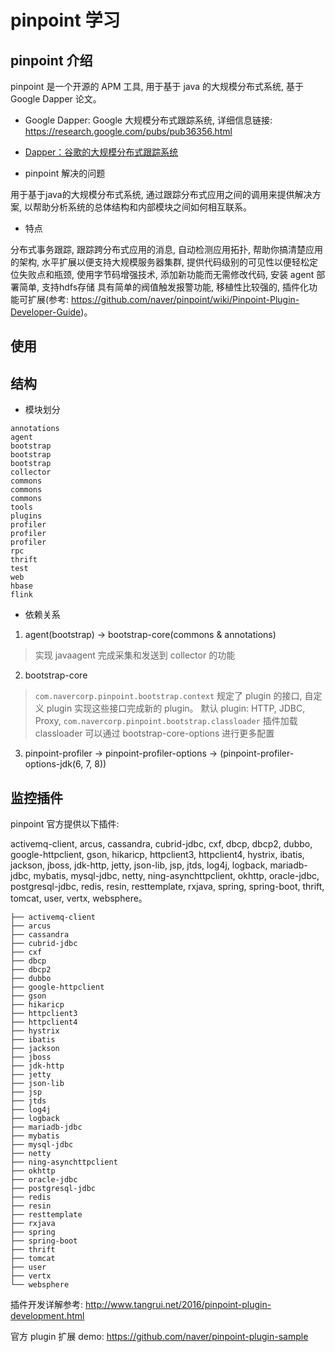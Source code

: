 # pinpoint 学习

## pinpoint 介绍

pinpoint 是一个开源的 APM 工具, 用于基于 java 的大规模分布式系统, 基于 Google Dapper 论文。

- Google Dapper: Google 大规模分布式跟踪系统, 详细信息链接: https://research.google.com/pubs/pub36356.html
- [Dapper：谷歌的大规模分布式跟踪系统](http://blog.jobbole.com/69642/)

- pinpoint 解决的问题

用于基于java的大规模分布式系统, 通过跟踪分布式应用之间的调用来提供解决方案, 以帮助分析系统的总体结构和内部模块之间如何相互联系。

- 特点

分布式事务跟踪, 跟踪跨分布式应用的消息, 自动检测应用拓扑, 帮助你搞清楚应用的架构, 水平扩展以便支持大规模服务器集群, 提供代码级别的可见性以便轻松定位失败点和瓶颈, 使用字节码增强技术, 添加新功能而无需修改代码, 安装 agent 部署简单, 支持hdfs存储 具有简单的阀值触发报警功能, 移植性比较强的, 插件化功能可扩展(参考: https://github.com/naver/pinpoint/wiki/Pinpoint-Plugin-Developer-Guide)。

## 使用


## 结构

- 模块划分

```
annotations
agent
bootstrap
bootstrap
bootstrap
collector
commons
commons
commons
tools
plugins
profiler
profiler
profiler
rpc
thrift
test
web
hbase
flink
```
- 依赖关系

1. agent(bootstrap) -> bootstrap-core(commons & annotations)
  >实现 javaagent 完成采集和发送到 collector 的功能

2. bootstrap-core
  > `com.navercorp.pinpoint.bootstrap.context` 规定了 plugin 的接口, 自定义 plugin 实现这些接口完成新的 plugin。
  > 默认 plugin: HTTP, JDBC, Proxy,
  > `com.navercorp.pinpoint.bootstrap.classloader` 插件加载
  > classloader 可以通过 bootstrap-core-options 进行更多配置

3. pinpoint-profiler -> pinpoint-profiler-options -> (pinpoint-profiler-options-jdk(6, 7, 8))

## 监控插件

pinpoint 官方提供以下插件:

activemq-client, arcus, cassandra, cubrid-jdbc, cxf, dbcp, dbcp2, dubbo, google-httpclient, gson, hikaricp, httpclient3, httpclient4, hystrix, ibatis, jackson, jboss, jdk-http, jetty, json-lib, jsp, jtds, log4j, logback, mariadb-jdbc, mybatis, mysql-jdbc, netty, ning-asynchttpclient, okhttp, oracle-jdbc, postgresql-jdbc, redis, resin, resttemplate, rxjava, spring, spring-boot, thrift, tomcat, user, vertx, websphere。

```
├── activemq-client
├── arcus
├── cassandra
├── cubrid-jdbc
├── cxf
├── dbcp
├── dbcp2
├── dubbo
├── google-httpclient
├── gson
├── hikaricp
├── httpclient3
├── httpclient4
├── hystrix
├── ibatis
├── jackson
├── jboss
├── jdk-http
├── jetty
├── json-lib
├── jsp
├── jtds
├── log4j
├── logback
├── mariadb-jdbc
├── mybatis
├── mysql-jdbc
├── netty
├── ning-asynchttpclient
├── okhttp
├── oracle-jdbc
├── postgresql-jdbc
├── redis
├── resin
├── resttemplate
├── rxjava
├── spring
├── spring-boot
├── thrift
├── tomcat
├── user
├── vertx
└── websphere
```

插件开发详解参考: http://www.tangrui.net/2016/pinpoint-plugin-development.html

官方 plugin 扩展 demo: https://github.com/naver/pinpoint-plugin-sample
